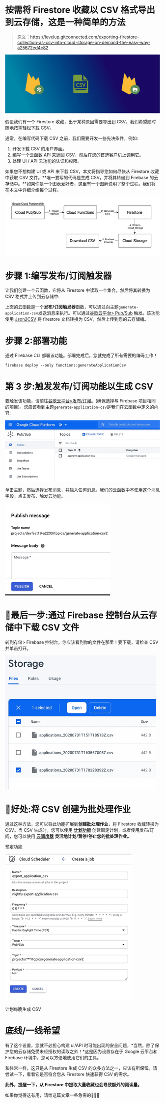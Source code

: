 # 按需将 Firestore 收藏以 CSV 格式导出到云存储，这是一种简单的方法

> 原文：<https://levelup.gitconnected.com/exporting-firestore-collection-as-csv-into-cloud-storage-on-demand-the-easy-way-a25672ed4c82>

![](img/83a709ed169998f46d84facf467b5c96.png)

假设我们有一个 Firestore 收藏，出于某种原因需要导出到 CSV，我们希望随时随地按需轻松下载 CSV。

通常，在编写代码下载 CSV 之前，我们需要开发一些先决条件，例如:

1.  开发下载 CSV 的用户界面。
2.  编写一个云函数 API 来返回 CSV，然后在您的首选客户机上调用它。
3.  处理 UI / API 云功能的认证和权限。

如果您不想构建 UI 或 API 来下载 CSV，本文将指导您如何尽快从 Firestore 收藏中获取 CSV 文件。**唯一要写的代码是生成 CSV，并将其转储到 Firebase 的云存储中。**如果你是一个图表爱好者，这里有一个图解说明了整个过程。我们将在本文中详细介绍每个过程。

![](img/e142a2d8186cfa5f018b11c1e75be9f6.png)

# 步骤 1:编写发布/订阅触发器

让我们创建一个云函数，它将从 Firestore 中读取一个集合，然后将其转换为 CSV 格式并上传到云存储中:

上面的云函数是一个**发布/订阅触发器**函数，可以通过向主题`generate-application-csv`发送消息来执行。可以通过[谷歌云平台> Pub/Sub](https://console.cloud.google.com/cloudpubsub/topic/list) 触发。该功能使用 [Json2CSV](https://mircozeiss.com/json2csv/) 将 firestore 文档转换为 CSV，然后上传到您的云存储桶。

# 步骤 2:部署功能

通过 Firebase CLI 部署该功能。部署完成后，您就完成了所有需要的编码工作！

```
firebase deploy --only functions:generateApplicationCsv
```

# 第 3 步:触发发布/订阅功能以生成 CSV

要触发该功能，请前往[谷歌云平台>发布/订阅](https://console.cloud.google.com/cloudpubsub/topic/list)。(确保选择与 Firebase 项目相同的项目)。您应该看到主题`generate-application-csv`是我们在云函数中定义的内容:

![](img/80a361a7554b50e105520eb867971c7e.png)

单击主题，然后选择发布消息，并输入任何消息。我们的云函数中不使用这个消息字段。点击发布，触发云功能。

![](img/ad188913cb4c3f5b3f0bcaa0afa1859e.png)

# 🎉最后一步:通过 Firebase 控制台从云存储中下载 CSV 文件

转到存储> Firebase 控制台，你应该看到你的文件在那里！要下载，请检查 CSV 并单击打开。

![](img/fec6c381e9337fe8fdba2e11fd0b25b4.png)

# 🎁好处:将 CSV 创建为批处理作业

通过这种方法，您可以将此功能扩展到**创建批处理作业**，将 Firestore 收藏转换为 CSV。当 CSV 生成时，您可以使用 [**计划功能**](https://firebase.google.com/docs/functions/schedule-functions) 创建固定计划，或者使用发布/订阅，您可以使用 [**云调度器**](https://console.cloud.google.com/cloudscheduler) **灵活地计划/暂停/停止您的批处理作业。**

预定功能

![](img/107516d31c499d5507fcc420224bb439.png)

计划每晚生成 CSV

# 底线/一线希望

有了这个设置，您就不必担心构建 ui/API 时可能出现的安全问题，*当然，除了保护您的云存储免受未经授权的读取之外！*这是因为设置存在于 Google 云平台和 Firebase 环境中，您可以方便地使用它们的工具。

和往常一样，这只是从 Firestore 生成 CSV 的众多方法之一，应该有所保留。请尝试一下，看看它是否符合您从 Firestore 快速获得 CSV 的需求。

**此外，提醒一下，从 Firestore 中提取大量收藏也会导致额外的阅读量。**

如果你觉得这有用，请给这篇文章一些急需的👏👏👏